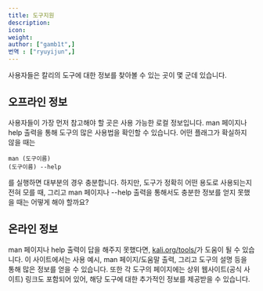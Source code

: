 ```yaml
---
title: 도구지원
description:
icon:
weight:
author: ["gamb1t",]
번역 : ["ryuyijun",]
---
```


사용자들은 칼리의 도구에 대한 정보를 찾아볼 수 있는 곳이 몇 군데 있습니다.

## 오프라인 정보

사용자들이 가장 먼저 참고해야 할 곳은 사용 가능한 로컬 정보입니다. man 페이지나 help 출력을 통해 도구의 많은 사용법을 확인할 수 있습니다. 어떤 플래그가 확실하지 않을 때는
```console
man (도구이름)
(도구이름) --help
```
를 실행하면 대부분의 경우 충분합니다.
하지만, 도구가 정확히 어떤 용도로 사용되는지 전혀 모를 때, 그리고 man 페이지나 --help 출력을 통해서도 충분한 정보를 얻지 못했을 때는 어떻게 해야 할까요?

## 온라인 정보

man 페이지나 help 출력이 답을 해주지 못했다면, [kali.org/tools/](/tools/)가 도움이 될 수 있습니다. 이 사이트에서는 사용 예시, man 페이지/도움말 출력, 그리고 도구의 설명 등을 통해 많은 정보를 얻을 수 있습니다.
또한 각 도구의 페이지에는 상위 웹사이트(공식 사이트) 링크도 포함되어 있어, 해당 도구에 대한 추가적인 정보를 제공받을 수 있습니다.
